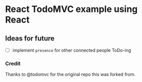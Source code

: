 # React TodoMVC example using React

## Ideas for future

- [ ] implement `presence` for other connected people ToDo-ing

### Credit
Thanks to @todomvc for the original repo this was forked from.
